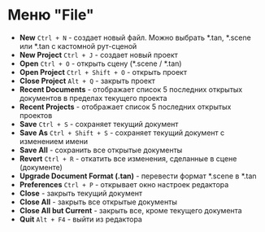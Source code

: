 # Меню "File"

* **New** `Ctrl + N` - создает новый файл. Можно выбрать *.tan, *.scene или *.tan с кастомной рут-сценой
* **New Project** `Ctrl + J` - cоздает новый проект
* **Open** `Ctrl + O` - открыть сцену (*.scene / *.tan)
* **Open Project** `Ctrl + Shift + O` - открыть проект
* **Close Project** `Alt + Q` - закрыть проект
* **Recent Documents** - отображает список 5 последних открытых документов в пределах текущего проекта
* **Recent Projects** - отображает список 5 последних открытых проектов
* **Save** `Ctrl + S` - сохраняет текущий документ
* **Save As** `Ctrl + Shift + S` - сохраняет текущий документ с изменением имени
* **Save All** - сохранить все открытые документы
* **Revert** `Ctrl + R` - откатить все изменения, сделанные в сцене (документе)
* **Upgrade Document Format (.tan)** - перевести формат *.scene в *.tan
* **Preferences** `Ctrl + P` - открывает окно настроек редактора
* **Close** - закрыть текущий документ
* **Сlose All** - закрыть все открытые документы
* **Close All but Current** - закрыть все, кроме текущего документа
* **Quit** `Alt + F4` - выйти из редактора
